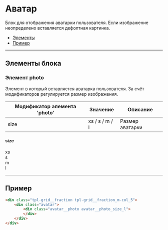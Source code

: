 # Аватар

<div class="preview">
    <div class="avatar">
        <div class="avatar__photo avatar__photo_size_m">
        </div>
    </div>
</div>

Блок для отображения аватарки пользователя. Если изображение неопределено вставляется дефолтная картинка.

* [Элементы](#Элементы-блока)
* [Пример](#Пример)

___

## Элементы блока

### Элемент photo

Элемент в который вставляется аватарка пользователя. За счёт модификаторов регулируется размер изображения.

Модификатор элемента 'photo'   | Значение       | Описание
------------------------------ | -------------- | --------------
size                           | xs / s / m / l | Размер аватарки

#### size

<div class="tpl-grid tpl-grid_m-columns_6 tpl-grid_col-gap_third tpl-grid_row-gap_third tpl-grid_vertical-align_center decorator decorator_indent-v_xl">
    <div class="tpl-grid__fraction tpl-grid__fraction_m-col_1">
        <div class="text text_size_xl text_view_ghost">xs</div>
    </div>
    <div class="tpl-grid__fraction tpl-grid__fraction_m-col_5">
        <div class="avatar">
            <div class="avatar__photo avatar__photo_size_xs">
            </div>
        </div>
    </div>
</div>

<div class="tpl-grid tpl-grid_m-columns_6 tpl-grid_col-gap_third tpl-grid_row-gap_third tpl-grid_vertical-align_center decorator decorator_indent-v_xl">
    <div class="tpl-grid__fraction tpl-grid__fraction_m-col_1">
        <div class="text text_size_xl text_view_ghost">s</div>
    </div>
    <div class="tpl-grid__fraction tpl-grid__fraction_m-col_5">
        <div class="avatar">
            <div class="avatar__photo avatar__photo_size_s">
            </div>
        </div>
    </div>
</div>

<div class="tpl-grid tpl-grid_m-columns_6 tpl-grid_col-gap_third tpl-grid_row-gap_third tpl-grid_vertical-align_center decorator decorator_indent-v_xl">
    <div class="tpl-grid__fraction tpl-grid__fraction_m-col_1">
        <div class="text text_size_xl text_view_ghost">m</div>
    </div>
    <div class="tpl-grid__fraction tpl-grid__fraction_m-col_5">
        <div class="avatar">
            <div class="avatar__photo avatar__photo_size_m">
            </div>
        </div>
    </div>
</div>

<div class="tpl-grid tpl-grid_m-columns_6 tpl-grid_col-gap_third tpl-grid_row-gap_third tpl-grid_vertical-align_center decorator decorator_indent-v_xl">
    <div class="tpl-grid__fraction tpl-grid__fraction_m-col_1">
        <div class="text text_size_xl text_view_ghost">l</div>
    </div>
    <div class="tpl-grid__fraction tpl-grid__fraction_m-col_5">
        <div class="avatar">
            <div class="avatar__photo avatar__photo_size_l">
            </div>
        </div>
    </div>
</div>

___

## Пример

<div class="tpl-grid__fraction tpl-grid__fraction_m-col_5">
    <div class="avatar">
        <div class="avatar__photo avatar__photo_size_l">
        </div>
    </div>
</div>

``` html
<div class="tpl-grid__fraction tpl-grid__fraction_m-col_5">
    <div class="avatar">
        <div class="avatar__photo avatar__photo_size_l">
        </div>
    </div>
</div>
```
